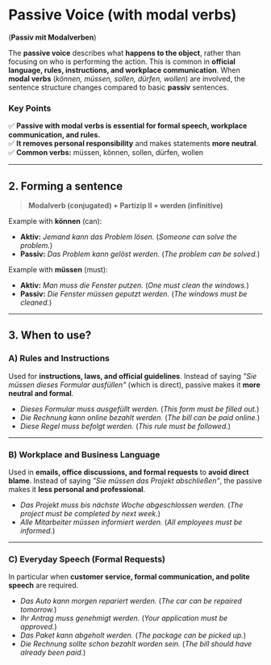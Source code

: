 # Passive Voice (with modal verbs)

(**Passiv mit Modalverben**)

The **passive voice** describes what **happens to the object**, rather than focusing on who is performing the action. This is common in **official language, rules, instructions, and workplace communication**. When **modal verbs** (*können, müssen, sollen, dürfen, wollen*) are involved, the sentence structure changes compared to basic **passiv** sentences.

### Key Points

✅ **Passive with modal verbs is essential for formal speech, workplace communication, and rules.**  
✅ **It removes personal responsibility** and makes statements **more neutral**.  
✅ **Common verbs:** müssen, können, sollen, dürfen, wollen

* * *

## **2. Forming a sentence**

> **Modalverb (conjugated) + Partizip II + werden (infinitive)**

Example with **können** (can):

- **Aktiv:** *Jemand kann das Problem lösen.* (*Someone can solve the problem.*)
- **Passiv:** *Das Problem kann gelöst werden.* (*The problem can be solved.*)

Example with **müssen** (must):

- **Aktiv:** *Man muss die Fenster putzen.* (*One must clean the windows.*)
- **Passiv:** *Die Fenster müssen geputzt werden.* (*The windows must be cleaned.*)

* * *

## **3. When to use?**

### **A) Rules and Instructions**

Used for **instructions, laws, and official guidelines**. Instead of saying *"Sie müssen dieses Formular ausfüllen"* (which is direct), passive makes it **more neutral and formal**.

- *Dieses Formular muss ausgefüllt werden.* (*This form must be filled out.*)
- *Die Rechnung kann online bezahlt werden.* (*The bill can be paid online.*)
- *Diese Regel muss befolgt werden.* (*This rule must be followed.*)

* * *

### **B) Workplace and Business Language**

Used in **emails, office discussions, and formal requests** to **avoid direct blame**. Instead of saying *"Sie müssen das Projekt abschließen"*, the passive makes it **less personal and professional**.

- *Das Projekt muss bis nächste Woche abgeschlossen werden.* (*The project must be completed by next week.*)
- *Alle Mitarbeiter müssen informiert werden.* (*All employees must be informed.*)

* * *

### **C) Everyday Speech (Formal Requests)**

In particular when **customer service, formal communication, and polite speech** are required.

- *Das Auto kann morgen repariert werden.* (*The car can be repaired tomorrow.*)
- *Ihr Antrag muss genehmigt werden.* (*Your application must be approved.*)
- *Das Paket kann abgeholt werden.* (*The package can be picked up.*)
- *Die Rechnung sollte schon bezahlt worden sein.* (*The bill should have already been paid.*)

<!-- Would you like **more details on when to avoid passive** or **common mistakes with word order?** 😊 -->
